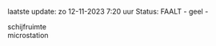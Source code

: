 laatste update: 
zo 12-11-2023  7:20   uur 
Status: FAALT - geel - 
<div class="service Y">schijfruimte</div><div class="service Y">microstation</div>